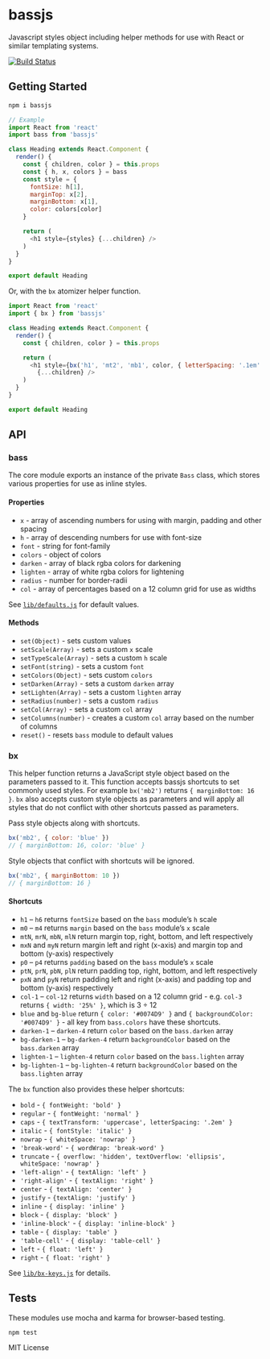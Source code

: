 # bassjs

Javascript styles object including helper methods for use with React or similar templating systems.

[![Build Status](https://travis-ci.org/jxnblk/bassjs.svg?branch=master)](https://travis-ci.org/jxnblk/bassjs)

## Getting Started

```bash
npm i bassjs
```

```js
// Example
import React from 'react'
import bass from 'bassjs'

class Heading extends React.Component {
  render() {
    const { children, color } = this.props
    const { h, x, colors } = bass
    const style = {
      fontSize: h[1],
      marginTop: x[2],
      marginBottom: x[1],
      color: colors[color]
    }

    return (
      <h1 style={styles} {...children} />
    )
  }
}

export default Heading
```

Or, with the `bx` atomizer helper function.

```js
import React from 'react'
import { bx } from 'bassjs'

class Heading extends React.Component {
  render() {
    const { children, color } = this.props

    return (
      <h1 style={bx('h1', 'mt2', 'mb1', color, { letterSpacing: '.1em' })}
        {...children} />
    )
  }
}

export default Heading
```

## API

### bass

The core module exports an instance of the private `Bass` class, which stores various properties for use as inline styles.

#### Properties

- `x` - array of ascending numbers for using with margin, padding and other spacing
- `h` - array of descending numbers for use with font-size
- `font` - string for font-family
- `colors` - object of colors
- `darken` - array of black rgba colors for darkening
- `lighten` - array of white rgba colors for lightening
- `radius` - number for border-radii
- `col` - array of percentages based on a 12 column grid for use as widths

See [`lib/defaults.js`](lib/defaults.js) for default values.

#### Methods

- `set(Object)` - sets custom values
- `setScale(Array)` - sets a custom `x` scale
- `setTypeScale(Array)` - sets a custom `h` scale
- `setFont(string)` - sets a custom `font`
- `setColors(Object)` - sets custom `colors`
- `setDarken(Array)` - sets a custom `darken` array
- `setLighten(Array)` - sets a custom `lighten` array
- `setRadius(number)` - sets a custom `radius`
- `setCol(Array)` - sets a custom `col` array
- `setColumns(number)` - creates a custom `col` array based on the number of columns
- `reset()` - resets `bass` module to default values


### bx

This helper function returns a JavaScript style object based on the parameters passed to it.
This function accepts bassjs shortcuts to set commonly used styles.
For example `bx('mb2')` returns `{ marginBottom: 16 }`.
`bx` also accepts custom style objects as parameters and will apply all styles that do not conflict with other shortcuts passed as parameters.

Pass style objects along with shortcuts.

```js
bx('mb2', { color: 'blue' })
// { marginBottom: 16, color: 'blue' }
```

Style objects that conflict with shortcuts will be ignored.

```js
bx('mb2', { marginBottom: 10 })
// { marginBottom: 16 }
```

#### Shortcuts

- `h1` – `h6` returns `fontSize` based on the `bass` module’s `h` scale
- `m0` – `m4` returns `margin` based on the `bass` module’s `x` scale
- `mtN`, `mrN`, `mbN`, `mlN` return margin top, right, bottom, and left respectively
- `mxN` and `myN` return margin left and right (x-axis) and margin top and bottom (y-axis) respectively
- `p0` – `p4` returns `padding` based on the `bass` module’s `x` scale
- `ptN`, `prN`, `pbN`, `plN` return padding top, right, bottom, and left respectively
- `pxN` and `pyN` return padding left and right (x-axis) and padding top and bottom (y-axis) respectively
- `col-1` – `col-12` returns `width` based on a 12 column grid - e.g. `col-3` returns `{ width: '25%' }`, which is 3 ÷ 12
- `blue` and `bg-blue` return `{ color: '#0074D9' }` and `{ backgroundColor: '#0074D9' }` - all key from `bass.colors` have these shortcuts.
- `darken-1` – `darken-4` return `color` based on the `bass.darken` array
- `bg-darken-1` – `bg-darken-4` return `backgroundColor` based on the `bass.darken` array
- `lighten-1` – `lighten-4` return `color` based on the `bass.lighten` array
- `bg-lighten-1` – `bg-lighten-4` return `backgroundColor` based on the `bass.lighten` array

The `bx` function also provides these helper shortcuts:

- `bold` - `{ fontWeight: 'bold' }`
- `regular` - `{ fontWeight: 'normal' }`
- `caps` - `{ textTransform: 'uppercase', letterSpacing: '.2em' }`
- `italic` -  `{ fontStyle: 'italic' }`
- `nowrap` - `{ whiteSpace: 'nowrap' }`
- `'break-word'` - `{ wordWrap: 'break-word' }`
- `truncate` - `{ overflow: 'hidden', textOverflow: 'ellipsis', whiteSpace: 'nowrap' }`
- `'left-align'` - `{ textAlign: 'left' }`
- `'right-align'` - `{ textAlign: 'right' }`
- `center` - `{ textAlign: 'center' }`
- `justify` - `{textAlign: 'justify' }`
- `inline` - `{ display: 'inline' }`
- `block` - `{ display: 'block' }`
- `'inline-block'` - `{ display: 'inline-block' }`
- `table` - `{ display: 'table' }`
- `'table-cell'` - `{ display: 'table-cell' }`
- `left` - `{ float: 'left' }`
- `right` - `{ float: 'right' }`

See [`lib/bx-keys.js`](lib/bx-keys.js) for details.

## Tests

These modules use mocha and karma for browser-based testing.

```
npm test
```

MIT License


